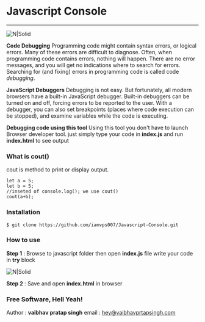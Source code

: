 # Javascript Console

-------------------

![N|Solid](https://forthebadge.com/images/badges/made-with-javascript.svg)

**Code Debugging**
Programming code might contain syntax errors, or logical errors. Many of these errors are difficult to diagnose. Often, when programming code contains errors, nothing will happen. There are no error messages, and you will get no indications where to search for errors. Searching for (and fixing) errors in programming code is called code _debugging_.

**JavaScript Debuggers**
Debugging is not easy. But fortunately, all modern browsers have a built-in JavaScript debugger. Built-in debuggers can be turned on and off, forcing errors to be reported to the user. With a debugger, you can also set breakpoints (places where code execution can be stopped), and examine variables while the code is executing.

**Debugging code using this tool**
Using this tool you don't have to launch Browser developer tool.
just simply type your code in **index.js** and run **index.html** to see output
### What is cout()
cout is method to print or display output.  
    
    let a = 5;
    let b = 5;
    //inseted of console.log(); we use cout()
    cout(a+b);
    

### Installation

    $ git clone https://github.com/iamvps007/Javascript-Console.git

### How to use

**Step 1** :
Browse to javascript folder then open **index.js** file write your code in **try** block

![N|Solid](https://vaibhavpratapsingh.com/github/assets/javascript-console/git%201.PNG)

 **Step 2** :
Save and open **index.html** in browser

### Free Software, Hell Yeah!

Author : **vaibhav pratap singh**
email : hey@vaibhavprtapsingh.com

 
